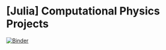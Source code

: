 # [Julia] Computational Physics Projects

[![Binder](https://mybinder.org/badge_logo.svg)](https://mybinder.org/v2/gh/ksible21/julia-binder/master)
